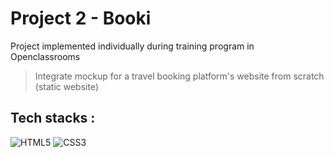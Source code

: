  # Project 2 - Booki
Project implemented individually during training program in Openclassrooms  
> Integrate mockup for a travel booking platform's website from scratch (static website)
## Tech stacks : 
![HTML5](https://img.shields.io/badge/HTML5-E34F26?style=for-the-badge&logo=html5&logoColor=white)
![CSS3](https://img.shields.io/badge/CSS3-1572B6?style=for-the-badge&logo=css3&logoColor=white)
